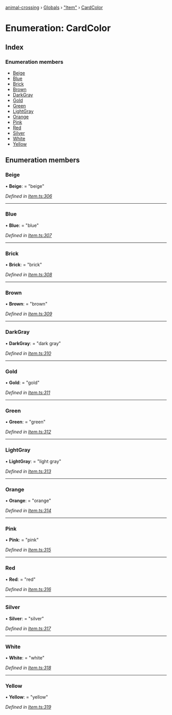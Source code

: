 [animal-crossing](../README.md) › [Globals](../globals.md) › ["Item"](../modules/_item_.md) › [CardColor](_item_.cardcolor.md)

# Enumeration: CardColor

## Index

### Enumeration members

* [Beige](_item_.cardcolor.md#beige)
* [Blue](_item_.cardcolor.md#blue)
* [Brick](_item_.cardcolor.md#brick)
* [Brown](_item_.cardcolor.md#brown)
* [DarkGray](_item_.cardcolor.md#darkgray)
* [Gold](_item_.cardcolor.md#gold)
* [Green](_item_.cardcolor.md#green)
* [LightGray](_item_.cardcolor.md#lightgray)
* [Orange](_item_.cardcolor.md#orange)
* [Pink](_item_.cardcolor.md#pink)
* [Red](_item_.cardcolor.md#red)
* [Silver](_item_.cardcolor.md#silver)
* [White](_item_.cardcolor.md#white)
* [Yellow](_item_.cardcolor.md#yellow)

## Enumeration members

###  Beige

• **Beige**: = "beige"

*Defined in [Item.ts:306](https://github.com/Norviah/animal-crossing/blob/b7769d3/module/types/Item.ts#L306)*

___

###  Blue

• **Blue**: = "blue"

*Defined in [Item.ts:307](https://github.com/Norviah/animal-crossing/blob/b7769d3/module/types/Item.ts#L307)*

___

###  Brick

• **Brick**: = "brick"

*Defined in [Item.ts:308](https://github.com/Norviah/animal-crossing/blob/b7769d3/module/types/Item.ts#L308)*

___

###  Brown

• **Brown**: = "brown"

*Defined in [Item.ts:309](https://github.com/Norviah/animal-crossing/blob/b7769d3/module/types/Item.ts#L309)*

___

###  DarkGray

• **DarkGray**: = "dark gray"

*Defined in [Item.ts:310](https://github.com/Norviah/animal-crossing/blob/b7769d3/module/types/Item.ts#L310)*

___

###  Gold

• **Gold**: = "gold"

*Defined in [Item.ts:311](https://github.com/Norviah/animal-crossing/blob/b7769d3/module/types/Item.ts#L311)*

___

###  Green

• **Green**: = "green"

*Defined in [Item.ts:312](https://github.com/Norviah/animal-crossing/blob/b7769d3/module/types/Item.ts#L312)*

___

###  LightGray

• **LightGray**: = "light gray"

*Defined in [Item.ts:313](https://github.com/Norviah/animal-crossing/blob/b7769d3/module/types/Item.ts#L313)*

___

###  Orange

• **Orange**: = "orange"

*Defined in [Item.ts:314](https://github.com/Norviah/animal-crossing/blob/b7769d3/module/types/Item.ts#L314)*

___

###  Pink

• **Pink**: = "pink"

*Defined in [Item.ts:315](https://github.com/Norviah/animal-crossing/blob/b7769d3/module/types/Item.ts#L315)*

___

###  Red

• **Red**: = "red"

*Defined in [Item.ts:316](https://github.com/Norviah/animal-crossing/blob/b7769d3/module/types/Item.ts#L316)*

___

###  Silver

• **Silver**: = "silver"

*Defined in [Item.ts:317](https://github.com/Norviah/animal-crossing/blob/b7769d3/module/types/Item.ts#L317)*

___

###  White

• **White**: = "white"

*Defined in [Item.ts:318](https://github.com/Norviah/animal-crossing/blob/b7769d3/module/types/Item.ts#L318)*

___

###  Yellow

• **Yellow**: = "yellow"

*Defined in [Item.ts:319](https://github.com/Norviah/animal-crossing/blob/b7769d3/module/types/Item.ts#L319)*
